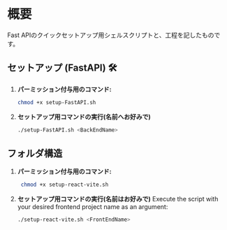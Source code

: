 # 概要
Fast APIのクイックセットアップ用シェルスクリプトと、工程を記したものです。

## セットアップ (FastAPI) 🛠️

1. **パーミッション付与用のコマンド:** 
   ```bash
   chmod +x setup-FastAPI.sh
   ```
2. **セットアップ用コマンドの実行(名前へお好みで)**
    ```bash
    ./setup-FastAPI.sh <BackEndName>
   ```

## フォルダ構造

1. **パーミッション付与用のコマンド:** 
   ```bash
    chmod +x setup-react-vite.sh
   ```
2. **セットアップ用コマンドの実行(名前はお好みで)**
    Execute the script with your desired frontend project name as an argument:
    ```bash
    ./setup-react-vite.sh <FrontEndName>
   ```


